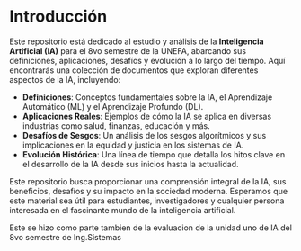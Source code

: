 # Introducción

Este repositorio está dedicado al estudio y análisis de la **Inteligencia Artificial (IA)** para el 8vo semestre de la UNEFA, abarcando sus definiciones, aplicaciones, desafíos y evolución a lo largo del tiempo. Aquí encontrarás una colección de documentos que exploran diferentes aspectos de la IA, incluyendo:

- **Definiciones**: Conceptos fundamentales sobre la IA, el Aprendizaje Automático (ML) y el Aprendizaje Profundo (DL).
- **Aplicaciones Reales**: Ejemplos de cómo la IA se aplica en diversas industrias como salud, finanzas, educación y más.
- **Desafíos de Sesgos**: Un análisis de los sesgos algorítmicos y sus implicaciones en la equidad y justicia en los sistemas de IA.
- **Evolución Histórica**: Una línea de tiempo que detalla los hitos clave en el desarrollo de la IA desde sus inicios hasta la actualidad.

Este repositorio busca proporcionar una comprensión integral de la IA, sus beneficios, desafíos y su impacto en la sociedad moderna. Esperamos que este material sea útil para estudiantes, investigadores y cualquier persona interesada en el fascinante mundo de la inteligencia artificial.

Este se hizo como parte tambien de la evaluacion de la unidad uno de IA del 8vo semestre de Ing.Sistemas